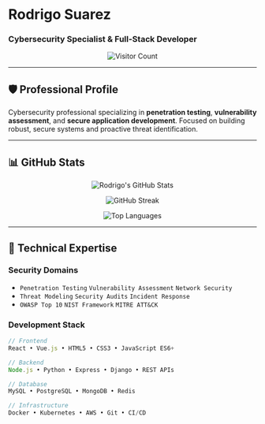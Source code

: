 # Rodrigo Suarez
### Cybersecurity Specialist & Full-Stack Developer

<!-- Visitor Counter -->
<div align="center">

![Visitor Count](https://komarev.com/gh/rodrigosuarez90)

</div>

---

## 🛡️ Professional Profile

Cybersecurity professional specializing in **penetration testing**, **vulnerability assessment**, and **secure application development**. Focused on building robust, secure systems and proactive threat identification.

---

## 📊 GitHub Stats

<div align="center">

<!-- GitHub Stats -->
![Rodrigo's GitHub Stats](https://github-readme-stats.vercel.app/api?username=rodrigosuarez90&show_icons=true&theme=radical)

<!-- Streak Stats -->
![GitHub Streak](https://github-readme-streak-stats.herokuapp.com/?user=rodrigosuarez90&theme=radical)

<!-- Top Languages -->
![Top Languages](https://github-readme-stats.vercel.app/api/top-langs/?username=rodrigosuarez90&layout=compact&theme=radical)

</div>

---

## 🔧 Technical Expertise

### **Security Domains**
- `Penetration Testing` `Vulnerability Assessment` `Network Security`
- `Threat Modeling` `Security Audits` `Incident Response`
- `OWASP Top 10` `NIST Framework` `MITRE ATT&CK`

### **Development Stack**
```javascript
// Frontend
React • Vue.js • HTML5 • CSS3 • JavaScript ES6+

// Backend  
Node.js • Python • Express • Django • REST APIs

// Database
MySQL • PostgreSQL • MongoDB • Redis

// Infrastructure
Docker • Kubernetes • AWS • Git • CI/CD
